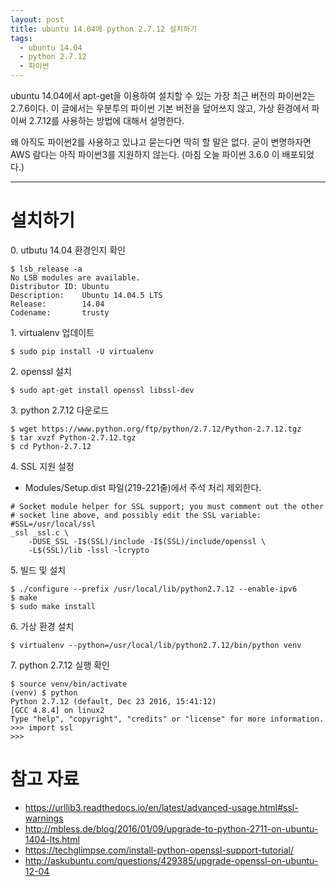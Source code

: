```yaml
---
layout: post
title: ubuntu 14.04에 python 2.7.12 설치하기
tags:
  - ubuntu 14.04
  - python 2.7.12
  - 파이썬
---
```

ubuntu 14.04에서 apt-get을 이용하여 설치할 수 있는 가장 최근 버전의 파이썬2는 2.7.6이다.
이 글에서는 우분투의 파이썬 기본 버전을 덮어쓰지 않고, 가상 환경에서 파이써 2.7.12를 사용하는 방법에 대해서 설명한다.

왜 아직도 파이썬2를 사용하고 있냐고 묻는다면 딱히 할 말은 없다.
굳이 변명하자면 AWS 람다는 아직 파이썬3를 지원하지 않는다.
(마침 오늘 파이썬 3.6.0 이 배포되었다.)

---

# 설치하기
0\. utbutu 14.04 환경인지 확인

```
$ lsb_release -a
No LSB modules are available.
Distributor ID: Ubuntu
Description:    Ubuntu 14.04.5 LTS
Release:        14.04
Codename:       trusty
```

1\. virtualenv 업데이트

```shell
$ sudo pip install -U virtualenv
```

2\. openssl 설치

```
$ sudo apt-get install openssl libssl-dev
```

3\. python 2.7.12 다운로드

```
$ wget https://www.python.org/ftp/python/2.7.12/Python-2.7.12.tgz
$ tar xvzf Python-2.7.12.tgz
$ cd Python-2.7.12
```

4\. SSL 지원 설정

* Modules/Setup.dist 파일(219-221줄)에서 주석 처리 제외한다.

```
# Socket module helper for SSL support; you must comment out the other
# socket line above, and possibly edit the SSL variable:
#SSL=/usr/local/ssl
_ssl _ssl.c \
    -DUSE_SSL -I$(SSL)/include -I$(SSL)/include/openssl \
    -L$(SSL)/lib -lssl -lcrypto
```

5\. 빌드 및 설치

```
$ ./configure --prefix /usr/local/lib/python2.7.12 --enable-ipv6
$ make
$ sudo make install
```

6\. 가상 환경 설치

```
$ virtualenv --python=/usr/local/lib/python2.7.12/bin/python venv
```

7\. python 2.7.12 실행 확인

```
$ source venv/bin/activate
(venv) $ python
Python 2.7.12 (default, Dec 23 2016, 15:41:12) 
[GCC 4.8.4] on linux2
Type "help", "copyright", "credits" or "license" for more information.
>>> import ssl
>>> 
```

# 참고 자료
* https://urllib3.readthedocs.io/en/latest/advanced-usage.html#ssl-warnings
* http://mbless.de/blog/2016/01/09/upgrade-to-python-2711-on-ubuntu-1404-lts.html
* https://techglimpse.com/install-python-openssl-support-tutorial/
* http://askubuntu.com/questions/429385/upgrade-openssl-on-ubuntu-12-04
